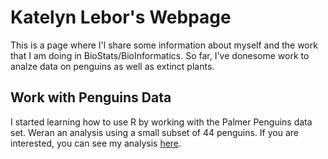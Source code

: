 # Katelyn Lebor's Webpage

This is a page where I'l share some information about myself and the work that I am doing in BioStats/BioInformatics. So far, I've donesome work to analze data on penguins as well as extinct plants.

## Work with Penguins Data

I started learning how to use R by working with the Palmer Penguins data set. Weran an analysis using a small subset of 44 penguins. If you are interested, you can see my analysis [here](https://github.com/klebor16/BioStatisticsAnalysis/PalmerPenguins_Initial.html). 
